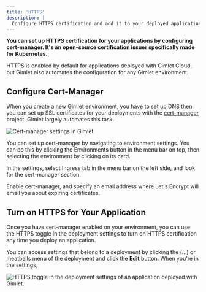 ```yaml
---
title: 'HTTPS'
description: |
  Configure HTTPS certification and add it to your deployed applications with a single click.
---
```


**You can set up HTTPS certification for your applications by configuring cert-manager. It's an open-source certification issuer specifically made for Kubernetes.**

HTTPS is enabled by default for applications deployed with Gimlet Cloud, but Gimlet also automates the configuration for any Gimlet environment.

## Configure Cert-Manager

When you create a new Gimlet environment, you have to [set up DNS](/docs/deployment-settings/dns) then you can set up SSL certificates for your deployments with the [cert-manager](https://cert-manager.io/) project. Gimlet largely automates this task.

![Cert-manager settings in Gimlet](/docs/screenshots/https/gimlet-io-https-cert-manager-lets-encrypt.png)

You can set up cert-manager by navigating to environment settings. You can do this by clicking the Environments button in the menu bar on top, then selecting the environment by clicking on its card.

In the settings, select Ingress tab in the menu bar on the left side, and look for the cert-manager section.

Enable cert-manager, and specify an email address where Let's Encrypt will email you about expiring certificates.

## Turn on HTTPS for Your Application

Once you have cert-manager enabled on your environment, you can use the HTTPS toggle in the deployment settings to turn on HTTPS certification any time you deploy an application.

You can access settings that belong to a deployment by clicking the (...) or meatballs menu of the deployment and click the **Edit** button. When you're in the settings, 

![HTTPS toggle in the deployment settings of an application deployed with Gimlet.](/docs/screenshots/https/gimlet-io-https-deployment-setting.png)
